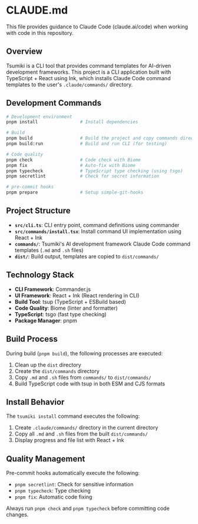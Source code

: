 # CLAUDE.md

This file provides guidance to Claude Code (claude.ai/code) when working with code in this repository.

## Overview

Tsumiki is a CLI tool that provides command templates for AI-driven development frameworks. This project is a CLI application built with TypeScript + React using Ink, which installs Claude Code command templates to the user's `.claude/commands/` directory.

## Development Commands

```bash
# Development environment
pnpm install                # Install dependencies

# Build
pnpm build                  # Build the project and copy commands directory to dist/
pnpm build:run              # Build and run CLI (for testing)

# Code quality
pnpm check                  # Code check with Biome
pnpm fix                    # Auto-fix with Biome
pnpm typecheck              # TypeScript type checking (using tsgo)
pnpm secretlint             # Check for secret information

# pre-commit hooks
pnpm prepare                # Setup simple-git-hooks
```

## Project Structure

- **`src/cli.ts`**: CLI entry point, command definitions using commander
- **`src/commands/install.tsx`**: Install command UI implementation using React + Ink
- **`commands/`**: Tsumiki's AI development framework Claude Code command templates (`.md` and `.sh` files)
- **`dist/`**: Build output, templates are copied to `dist/commands/`

## Technology Stack

- **CLI Framework**: Commander.js
- **UI Framework**: React + Ink (React rendering in CLI)
- **Build Tool**: tsup (TypeScript + ESBuild based)
- **Code Quality**: Biome (linter and formatter)
- **TypeScript**: tsgo (fast type checking)
- **Package Manager**: pnpm

## Build Process

During build (`pnpm build`), the following processes are executed:
1. Clean up the `dist` directory
2. Create the `dist/commands` directory
3. Copy `.md` and `.sh` files from `commands/` to `dist/commands/`
4. Build TypeScript code with tsup in both ESM and CJS formats

## Install Behavior

The `tsumiki install` command executes the following:
1. Create `.claude/commands/` directory in the current directory
2. Copy all `.md` and `.sh` files from the built `dist/commands/`
3. Display progress and file list with React + Ink

## Quality Management

Pre-commit hooks automatically execute the following:
- `pnpm secretlint`: Check for sensitive information
- `pnpm typecheck`: Type checking
- `pnpm fix`: Automatic code fixing

Always run `pnpm check` and `pnpm typecheck` before committing code changes.